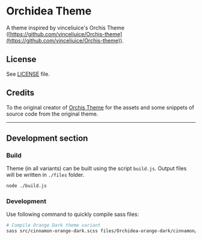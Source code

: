# Orchidea Theme

A theme inspired by vinceliuice's Orchis Theme
([https://github.com/vinceliuice/Orchis-theme](https://github.com/vinceliuice/Orchis-theme)).

<!-- It comes in multiple variants: you can choose between light or dark version and
8 different accent colors from the vinceliuice's theme (blue, green, grey,
orange, pink, purple, red, yellow). -->

## License

See [LICENSE](./LICENSE) file.

## Credits

To the original creator of [Orchis
Theme](https://github.com/vinceliuice/Orchis-theme) for the assets and some
snippets of source code from the original theme.

-----

## Development section

### Build

Theme (in all variants) can be built using the script `build.js`. Output
files will be written in `./files` folder.

```sh
node ./build.js
```

### Development

Use following command to quickly compile sass files:

```sh
# Compile Orange Dark theme variant
sass src/cinnamon-orange-dark.scss files/Orchidea-orange-dark/cinnamon/cinnamon.css --no-source-map --watch
```
